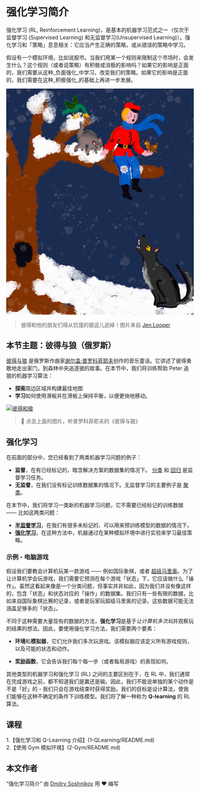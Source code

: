 # 强化学习简介

强化学习 (RL, Reinforcement Learning)，是基本的机器学习范式之一（仅次于监督学习 (Supervised Learning) 和无监督学习(Unsupervised Learning)）。强化学习和「策略」息息相关：它应当产生正确的策略，或从错误的策略中学习。

假设有一个模拟环境，比如说股市。当我们用某一个规则来限制这个市场时，会发生什么？这个规则（或者说策略）有积极或消极的影响吗？如果它的影响是正面的，我们需要从这种_负面强化_中学习，改变我们的策略。如果它的影响是正面的，我们需要在这种_积极强化_的基础上再进一步发展。

![彼得和狼](images/peter.png)

> 彼得和他的朋友们得从饥饿的狼这儿逃掉！图片来自 [Jen Looper](https://twitter.com/jenlooper)

## 本节主题：彼得与狼（俄罗斯）

[彼得与狼](https://en.wikipedia.org/wiki/Peter_and_the_Wolf) 是俄罗斯作曲家[谢尔盖·普罗科菲耶夫](https://en.wikipedia.org/wiki/Sergei_Prokofiev)创作的音乐童话。它讲述了彼得勇敢地走出家门，到森林中央追逐狼的故事。在本节中，我们将训练帮助 Peter 追狼的机器学习算法：

- **探索**周边区域并构建最佳地图
- **学习**如何使用滑板并在滑板上保持平衡，以便更快地移动。

[![彼得和狼](https://img.youtube.com/vi/Fmi5zHg4QSM/0.jpg)](https://www.youtube.com/watch?v=Fmi5zHg4QSM)

> 🎥 点击上面的图片，听普罗科菲耶夫的《彼得与狼》

## 强化学习

在前面的部分中，您已经看到了两类机器学习问题的例子：

- **监督**，在有已经标记的，暗含解决方案的数据集的情况下。 [分类](../../4-Classification/README.md) 和 [回归](../../2-Regression/README.md) 是监督学习任务。
- **无监督**，在我们没有标记训练数据集的情况下。无监督学习的主要例子是 [聚类](../../5-Clustering/README.md)。

在本节中，我们将学习一类新的机器学习问题，它不需要已经标记的训练数据 —— 比如这两类问题：

- **[半监督学习](https://wikipedia.org/wiki/Semi-supervised_learning)**，在我们有很多未标记的、可以用来预训练模型的数据的情况下。
- **[强化学习](https://wikipedia.org/wiki/Reinforcement_learning)**，在这种方法中，机器通过在某种模拟环境中进行实验来学习最佳策略。

### 示例 - 电脑游戏

假设我们要教会计算机玩某一款游戏 —— 例如国际象棋，或者 [超级马里奥](https://wikipedia.org/wiki/Super_Mario)。为了让计算机学会玩游戏，我们需要它预测在每个游戏「状态」下，它应该做什么「操作」。虽然这看起来像是一个分类问题，但事实并非如此，因为我们并没有像这样的，包含「状态」和状态对应的「操作」的数据集。我们只有一些有限的数据，比如来自国际象棋比赛的记录，或者是玩家玩超级马里奥的记录。这些数据可能无法涵盖足够多的「状态」。

不同于这种需要大量现有的数据的方法，**强化学习**是基于*让计算机多次玩*并观察玩的结果的想法。因此，要使用强化学习方法，我们需要两个要素：

- **环境**和**模拟器**，它们允许我们多次玩游戏。该模拟器应该定义所有游戏规则，以及可能的状态和动作。

- **奖励函数**，它会告诉我们每个每一步（或者每局游戏）的表现如何。

其他类型的机器学习和强化学习 (RL) 之间的主要区别在于，在 RL 中，我们通常在完成游戏之前，都不知道我们是赢还是输。因此，我们不能说单独的某个动作是不是「好」的 - 我们只会在游戏结束时获得奖励。我们的目标是设计算法，使我们能够在这种不确定的条件下训练模型。我们将了解一种称为 **Q-learning** 的 RL 算法。

## 课程

1.【强化学习和 Q-Learning 介绍】(1-QLearning/README.md)  
2.【使用 Gym 模拟环境】(2-Gym/README.md)

## 本文作者

“强化学习简介” 由 [Dmitry Soshnikov](http://soshnikov.com) 用 ♥️ 编写